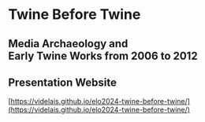 # Twine Before Twine

## Media Archaeology and <br>Early Twine Works from 2006 to 2012

<!-- slide:break-50 -->

## Presentation Website

[https://videlais.github.io/elo2024-twine-before-twine/](https://videlais.github.io/elo2024-twine-before-twine/)
